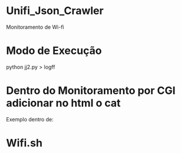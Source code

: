 # Unifi_Json_Crawler
Monitoramento de Wi-fi



# Modo de Execução

python jj2.py > logff

# Dentro do Monitoramento por CGI adicionar no html o cat

Exemplo dentro de:
# Wifi.sh





